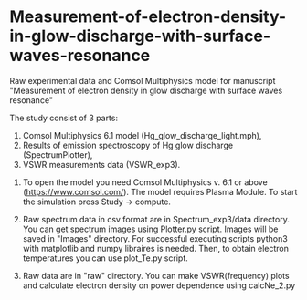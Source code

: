 # Measurement-of-electron-density-in-glow-discharge-with-surface-waves-resonance
Raw experimental data and Comsol Multiphysics model for manuscript "Measurement of electron density in glow discharge with surface waves resonance"

The study consist of 3 parts: 
1) Comsol Multiphysics 6.1 model (Hg_glow_discharge_light.mph), 
2) Results of emission spectroscopy of Hg glow discharge (SpectrumPlotter),
3) VSWR measurements data (VSWR_exp3).

1. To open the model you need Comsol Multiphysics v. 6.1 or above (https://www.comsol.com/).
   The model requires Plasma Module. To start the simulation press Study -> compute.

2. Raw spectrum data in csv format are in Spectrum_exp3/data directory.
   You can get spectrum images using Plotter.py script. Images will be saved in "Images" directory.
   For successful executing scripts python3 with matplotlib and numpy libraires is needed.
   Then, to obtain electron temperatures you can use plot_Te.py script.

4. Raw data are in "raw" directory.
   You can make VSWR(frequency) plots and calculate electron density on power dependence using calcNe_2.py  
